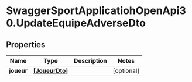 # SwaggerSportApplicatiohOpenApi30.UpdateEquipeAdverseDto

## Properties

Name | Type | Description | Notes
------------ | ------------- | ------------- | -------------
**joueur** | [**[JoueurDto]**](JoueurDto.md) |  | [optional] 


